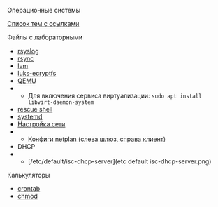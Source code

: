 Операционные системы

[Список тем с ссылками](https://69darling69.github.io/op/)

Файлы с лабораторными
+ [rsyslog](rsyslog.pdf)
+ [rsync](rsync.pdf)
+ [lvm](lvm.pdf)
+ [luks-ecryptfs](luks-ecryptfs.pdf)
+ [QEMU](QEMU.pdf)
+ + Для включения сервиса виртуализации: `sudo apt install libvirt-daemon-system`
+ [rescue shell](https://www.linuxtechi.com/boot-ubuntu-20-04-rescue-emergency-mode/)
+ [systemd](SystemD.pdf)
+ [Настройка сети](ethernet.pdf)
+ + [Конфиги netplan (слева шлюз, справа клиент)](ipconfig.png)
+ DHCP
+ + [/etc/default/isc-dhcp-server](etc default isc-dhcp-server.png)

Калькуляторы
+ [crontab](https://crontab.guru/)
+ [chmod](https://chmod-calculator.com/)
